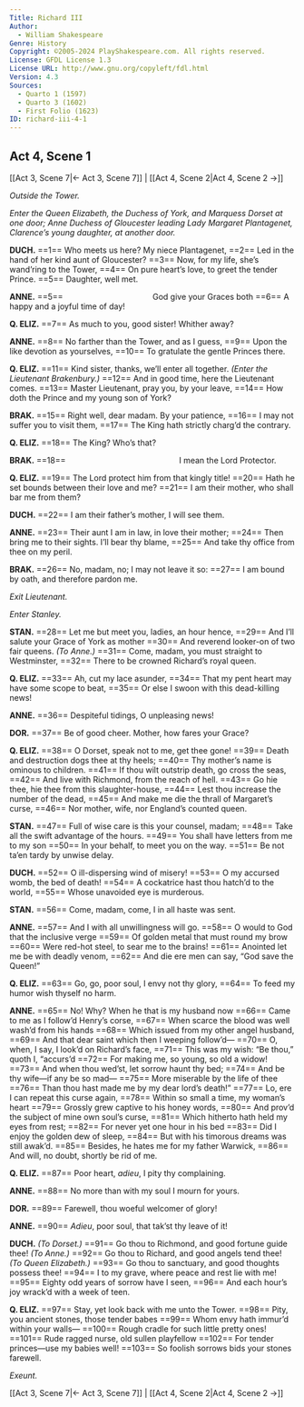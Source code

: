 ```yaml
---
Title: Richard III
Author: 
  - William Shakespeare
Genre: History
Copyright: ©2005-2024 PlayShakespeare.com. All rights reserved.
License: GFDL License 1.3
License URL: http://www.gnu.org/copyleft/fdl.html
Version: 4.3
Sources:
  - Quarto 1 (1597)
  - Quarto 3 (1602)
  - First Folio (1623)
ID: richard-iii-4-1
---
```


## Act 4, Scene 1
[[Act 3, Scene 7|← Act 3, Scene 7]] | [[Act 4, Scene 2|Act 4, Scene 2 →]]

*Outside the Tower.*

*Enter the Queen Elizabeth, the Duchess of York, and Marquess Dorset at one door; Anne Duchess of Gloucester leading Lady Margaret Plantagenet, Clarence’s young daughter, at another door.*

**DUCH.**
==1== Who meets us here? My niece Plantagenet,
==2== Led in the hand of her kind aunt of Gloucester?
==3== Now, for my life, she’s wand’ring to the Tower,
==4== On pure heart’s love, to greet the tender Prince.
==5== Daughter, well met.

**ANNE.**
==5==            God give your Graces both
==6== A happy and a joyful time of day!

**Q. ELIZ.**
==7== As much to you, good sister! Whither away?

**ANNE.**
==8== No farther than the Tower, and as I guess,
==9== Upon the like devotion as yourselves,
==10== To gratulate the gentle Princes there.

**Q. ELIZ.**
==11== Kind sister, thanks, we’ll enter all together.
*(Enter the Lieutenant Brakenbury.)*
==12== And in good time, here the Lieutenant comes.
==13== Master Lieutenant, pray you, by your leave,
==14== How doth the Prince and my young son of York?

**BRAK.**
==15== Right well, dear madam. By your patience,
==16== I may not suffer you to visit them,
==17== The King hath strictly charg’d the contrary.

**Q. ELIZ.**
==18== The King? Who’s that?

**BRAK.**
==18==               I mean the Lord Protector.

**Q. ELIZ.**
==19== The Lord protect him from that kingly title!
==20== Hath he set bounds between their love and me?
==21== I am their mother, who shall bar me from them?

**DUCH.**
==22== I am their father’s mother, I will see them.

**ANNE.**
==23== Their aunt I am in law, in love their mother;
==24== Then bring me to their sights. I’ll bear thy blame,
==25== And take thy office from thee on my peril.

**BRAK.**
==26== No, madam, no; I may not leave it so:
==27== I am bound by oath, and therefore pardon me.

*Exit Lieutenant.*

*Enter Stanley.*

**STAN.**
==28== Let me but meet you, ladies, an hour hence,
==29== And I’ll salute your Grace of York as mother
==30== And reverend looker-on of two fair queens.
*(To Anne.)*
==31== Come, madam, you must straight to Westminster,
==32== There to be crowned Richard’s royal queen.

**Q. ELIZ.**
==33== Ah, cut my lace asunder,
==34== That my pent heart may have some scope to beat,
==35== Or else I swoon with this dead-killing news!

**ANNE.**
==36== Despiteful tidings, O unpleasing news!

**DOR.**
==37== Be of good cheer. Mother, how fares your Grace?

**Q. ELIZ.**
==38== O Dorset, speak not to me, get thee gone!
==39== Death and destruction dogs thee at thy heels;
==40== Thy mother’s name is ominous to children.
==41== If thou wilt outstrip death, go cross the seas,
==42== And live with Richmond, from the reach of hell.
==43== Go hie thee, hie thee from this slaughter-house,
==44== Lest thou increase the number of the dead,
==45== And make me die the thrall of Margaret’s curse,
==46== Nor mother, wife, nor England’s counted queen.

**STAN.**
==47== Full of wise care is this your counsel, madam;
==48== Take all the swift advantage of the hours.
==49== You shall have letters from me to my son
==50== In your behalf, to meet you on the way.
==51== Be not ta’en tardy by unwise delay.

**DUCH.**
==52== O ill-dispersing wind of misery!
==53== O my accursed womb, the bed of death!
==54== A cockatrice hast thou hatch’d to the world,
==55== Whose unavoided eye is murderous.

**STAN.**
==56== Come, madam, come, I in all haste was sent.

**ANNE.**
==57== And I with all unwillingness will go.
==58== O would to God that the inclusive verge
==59== Of golden metal that must round my brow
==60== Were red-hot steel, to sear me to the brains!
==61== Anointed let me be with deadly venom,
==62== And die ere men can say, “God save the Queen!”

**Q. ELIZ.**
==63== Go, go, poor soul, I envy not thy glory,
==64== To feed my humor wish thyself no harm.

**ANNE.**
==65== No! Why? When he that is my husband now
==66== Came to me as I follow’d Henry’s corse,
==67== When scarce the blood was well wash’d from his hands
==68== Which issued from my other angel husband,
==69== And that dear saint which then I weeping follow’d⁠—
==70== O, when, I say, I look’d on Richard’s face,
==71== This was my wish: “Be thou,” quoth I, “accurs’d
==72== For making me, so young, so old a widow!
==73== And when thou wed’st, let sorrow haunt thy bed;
==74== And be thy wife—if any be so mad⁠—
==75== More miserable by the life of thee
==76== Than thou hast made me by my dear lord’s death!”
==77== Lo, ere I can repeat this curse again,
==78== Within so small a time, my woman’s heart
==79== Grossly grew captive to his honey words,
==80== And prov’d the subject of mine own soul’s curse,
==81== Which hitherto hath held my eyes from rest;
==82== For never yet one hour in his bed
==83== Did I enjoy the golden dew of sleep,
==84== But with his timorous dreams was still awak’d.
==85== Besides, he hates me for my father Warwick,
==86== And will, no doubt, shortly be rid of me.

**Q. ELIZ.**
==87== Poor heart, *adieu*, I pity thy complaining.

**ANNE.**
==88== No more than with my soul I mourn for yours.

**DOR.**
==89== Farewell, thou woeful welcomer of glory!

**ANNE.**
==90== *Adieu*, poor soul, that tak’st thy leave of it!

**DUCH.**
*(To Dorset.)*
==91== Go thou to Richmond, and good fortune guide thee!
*(To Anne.)*
==92== Go thou to Richard, and good angels tend thee!
*(To Queen Elizabeth.)*
==93== Go thou to sanctuary, and good thoughts possess thee!
==94== I to my grave, where peace and rest lie with me!
==95== Eighty odd years of sorrow have I seen,
==96== And each hour’s joy wrack’d with a week of teen.

**Q. ELIZ.**
==97== Stay, yet look back with me unto the Tower.
==98== Pity, you ancient stones, those tender babes
==99== Whom envy hath immur’d within your walls⁠—
==100== Rough cradle for such little pretty ones!
==101== Rude ragged nurse, old sullen playfellow
==102== For tender princes—use my babies well!
==103== So foolish sorrows bids your stones farewell.

*Exeunt.*

[[Act 3, Scene 7|← Act 3, Scene 7]] | [[Act 4, Scene 2|Act 4, Scene 2 →]]